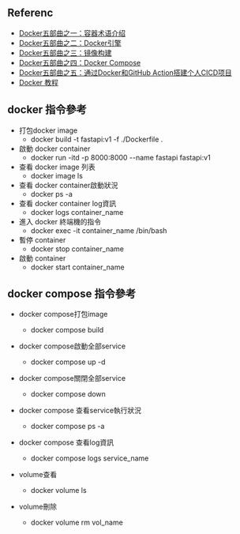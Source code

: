 ## Referenc
- [Docker五部曲之一：容器术语介绍](https://blog.csdn.net/qq_45295475/article/details/135426978)
- [Docker五部曲之二：Docker引擎](https://blog.csdn.net/qq_45295475/article/details/135434809)
- [Docker五部曲之三：镜像构建](https://blog.csdn.net/qq_45295475/article/details/135434814)
- [Docker五部曲之四：Docker Compose](https://blog.csdn.net/qq_45295475/article/details/135434820)
- [Docker五部曲之五：通过Docker和GitHub Action搭建个人CICD项目](https://blog.csdn.net/qq_45295475/article/details/135611462)
- [Docker 教程](https://www.runoob.com/docker/docker-tutorial.html)

## docker 指令參考
- 打包docker image
  - docker build -t fastapi:v1 -f ./Dockerfile .
- 啟動 docker container
  - docker run -itd -p 8000:8000 --name fastapi fastapi:v1 
- 查看 docker image 列表
  - docker image ls
- 查看 docker container啟動狀況
  - docker ps -a
- 查看 docker container log資訊
  - docker logs container_name
- 進入 docker 終端機的指令
  - docker exec -it container_name /bin/bash
- 暫停 container
  - docker stop container_name
- 啟動 container
  - docker start container_name

## docker compose 指令參考
- docker compose打包image
  - docker compose build
- docker compose啟動全部service
  - docker compose up -d
- docker compose關閉全部service
  - docker compose down
- docker compose 查看service執行狀況
  - docker compose ps -a
- docker compose 查看log資訊
  - docker compose logs service_name

- volume查看
  - docker volume ls
- volume刪除
  - docker volume rm vol_name